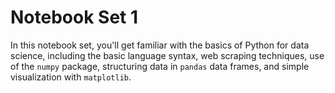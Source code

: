 # Notebook Set 1
In this notebook set, you'll get familiar with the basics of Python for data science, including the basic language syntax, web scraping techniques, use of the `numpy` package, structuring data in `pandas` data frames, and simple visualization with `matplotlib`.
